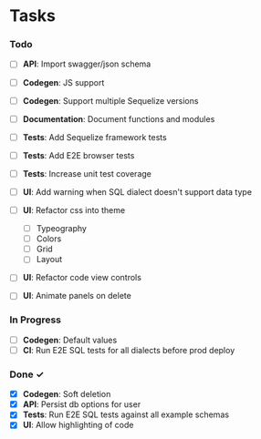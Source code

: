 # Tasks

### Todo

- [ ] **API**: Import swagger/json schema

- [ ] **Codegen**: JS support
- [ ] **Codegen**: Support multiple Sequelize versions

- [ ] **Documentation**: Document functions and modules

- [ ] **Tests**: Add Sequelize framework tests
- [ ] **Tests**: Add E2E browser tests
- [ ] **Tests**: Increase unit test coverage

- [ ] **UI**: Add warning when SQL dialect doesn't support data type
- [ ] **UI**: Refactor css into theme
  - [ ] Typeography
  - [ ] Colors
  - [ ] Grid
  - [ ] Layout
- [ ] **UI**: Refactor code view controls
- [ ] **UI**: Animate panels on delete

### In Progress

- [ ] **Codegen**: Default values
- [ ] **CI**: Run E2E SQL tests for all dialects before prod deploy

### Done ✓

- [x] **Codegen**: Soft deletion
- [x] **API**: Persist db options for user
- [x] **Tests**: Run E2E SQL tests against all example schemas
- [x] **UI**: Allow highlighting of code
